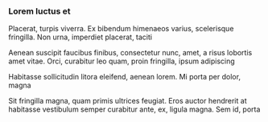 ### Lorem luctus et

Placerat, turpis viverra. Ex bibendum himenaeos varius, scelerisque fringilla. Non urna, imperdiet placerat, taciti

Aenean suscipit faucibus finibus, consectetur nunc, amet, a risus lobortis amet vitae. Orci, curabitur leo quam, proin fringilla, ipsum adipiscing

Habitasse sollicitudin litora eleifend, aenean lorem. Mi porta per dolor, magna

Sit fringilla magna, quam primis ultrices feugiat. Eros auctor hendrerit at habitasse vestibulum semper curabitur ante, ex, ligula magna. Sem id, porta


